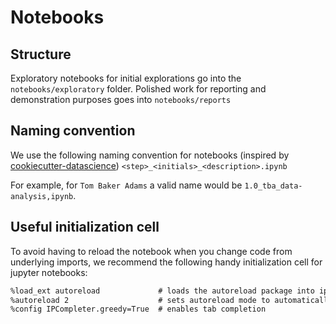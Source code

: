 # Notebooks

## Structure

Exploratory notebooks for initial explorations go into the `notebooks/exploratory` folder.
Polished work for reporting and demonstration purposes goes into `notebooks/reports`

## Naming convention

We use the following naming convention for notebooks (inspired by [cookiecutter-datascience](https://drivendata.github.io/cookiecutter-data-science/#notebooks-are-for-exploration-and-communication))
```<step>_<initials>_<description>.ipynb```

For example, for `Tom Baker Adams` a valid name would be `1.0_tba_data-analysis,ipynb`.

## Useful initialization cell

To avoid having to reload the notebook when you change code from underlying imports, we recommend the following handy initialization cell for jupyter notebooks:

```txt
%load_ext autoreload             # loads the autoreload package into ipython kernel
%autoreload 2                    # sets autoreload mode to automatically reload modules when they change
%config IPCompleter.greedy=True  # enables tab completion
```
